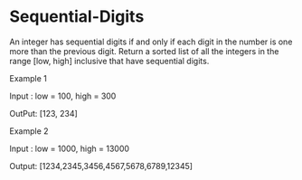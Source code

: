 # Sequential-Digits
An integer has sequential digits if and only if each digit in the number is one more than the previous digit. Return a sorted list of all the integers in the range [low, high] inclusive that have sequential digits.

Example 1

Input : low = 100, high = 300

OutPut: [123, 234]


Example 2

Input : low = 1000, high = 13000

Output: [1234,2345,3456,4567,5678,6789,12345]
